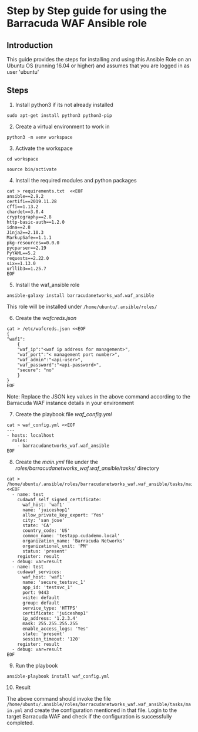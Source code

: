 # Step by Step guide for using the Barracuda WAF Ansible role

Introduction
------------

This guide provides the steps for installing and using this Ansible Role on an Ubuntu OS (running 16.04 or higher) and assumes that you are logged in as user 'ubuntu'

Steps
-----
1. Install python3 if its not already installed

```sudo apt-get install python3 python3-pip```

2. Create a virtual environment to work in

```python3 -m venv workspace```

3. Activate the workspace

```cd workspace```

```source bin/activate```

4. Install the required modules and python packages

```
cat > requirements.txt  <<EOF
ansible==2.9.2
certifi==2019.11.28
cffi==1.13.2
chardet==3.0.4
cryptography==2.8
http-basic-auth==1.2.0
idna==2.8
Jinja2==2.10.3
MarkupSafe==1.1.1
pkg-resources==0.0.0
pycparser==2.19
PyYAML==5.2
requests==2.22.0
six==1.13.0
urllib3==1.25.7
EOF
```
5. Install the waf_ansible role

```ansible-galaxy install barracudanetworks_waf.waf_ansible```

This role will be installed under ```/home/ubuntu/.ansible/roles/```

6. Create the *wafcreds.json*

```
cat > /etc/wafcreds.json <<EOF
{
"waf1":
	{
	"waf_ip":"<waf ip address for management>",
	"waf_port":"< management port number>",
	"waf_admin":"<api-user>",
	"waf_password":"<api-password>",
	"secure": "no"
	}
}
EOF
```
Note: Replace the JSON key values in the above command according to the Barracuda WAF instance details in your environment

7. Create the playbook file *waf_config.yml*

```
cat > waf_config.yml <<EOF
---
- hosts: localhost
  roles:
    - barracudanetworks_waf.waf_ansible
EOF
```

8. Create the *main.yml* file under the *roles/barracudanetworks_waf.waf_ansible/tasks/* directory

```
cat > /home/ubuntu/.ansible/roles/barracudanetworks_waf.waf_ansible/tasks/main.yml <<EOF
  - name: test 
    cudawaf_self_signed_certificate:
      waf_host: 'waf1'
      name: 'juiceshop1'
      allow_private_key_export: 'Yes'
      city: 'san jose'
      state: 'CA'
      country_code: 'US'
      common_name: 'testapp.cudademo.local'
      organization_name: 'Barracuda Networks'
      organizational_unit: 'PM'
      status: 'present' 
    register: result
  - debug: var=result
  - name: test 
    cudawaf_services:
      waf_host: 'waf1'
      name: 'secure_testsvc_1'
      app_id: 'testsvc_1'
      port: 9443
      vsite: default
      group: default
      service_type: 'HTTPS'
      certificate: 'juiceshop1'
      ip_address: '1.2.3.4'
      mask: 255.255.255.255
      enable_access_logs: 'Yes'
      state: 'present'
      session_timeout: '120'
    register: result
  - debug: var=result
EOF
```
9. Run the playbook

```ansible-playbook install waf_config.yml```

10. Result

The above command should invoke the file ```/home/ubuntu/.ansible/roles/barracudanetworks_waf.waf_ansible/tasks/main.yml``` and create the configuration mentioned in that file. Login to the target Barracuda WAF and check if the configuration is successfully completed.

